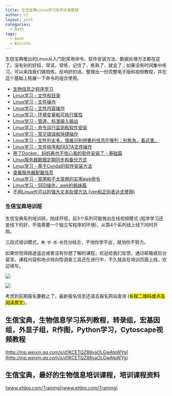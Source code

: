 ```yaml
---
title: 生信宝典Linux学习系列文章整理
author: ct
layout: post
categories:
  - Bash
tags:
  - Bash
  - Bioinfo
---
```


生信宝典推出的Linux从入门到常用命令、软件安装方法、数据处理方法都在这了。没有别的好招，常读，常练，记住了，练熟了，就会了；如果没有时间集中练习，可以来找我们做陪练。反响好的话，整理出一份完整电子版和视频教程，并在这个基础上拓展一下命令的组合使用。

* [生物信息之程序学习](http://mp.weixin.qq.com/s?__biz=MzI5MTcwNjA4NQ==&amp;mid=2247483927&amp;idx=1&amp;sn=23adf2b9d13400f2081f790e674e2cba&amp;chksm=ec0dc79ddb7a4e8b5bb7a413744319a90f425371b30e2c85224b7c183cc4ad4bbd5d9749bb7b#rd)
* [Linux学习 - 文件和目录](http://mp.weixin.qq.com/s/yKP1Kboji9N4p2Sl1Ovj0Q)
* [Linux学习 - 文件操作](http://mp.weixin.qq.com/s/4bYMzJclf_xHpqdrlbvAdA)
* [Linux学习 - 文件内容操作](http://mp.weixin.qq.com/s/QFgINAYcQA9kYYSA28wK-Q)
* [Linux学习 - 环境变量和可执行属性](http://mp.weixin.qq.com/s?__biz=MzI5MTcwNjA4NQ==&amp;mid=2247483872&amp;idx=1&amp;sn=7fb7e57b3ff5c06ebaff344370c8b4c8&amp;chksm=ec0dc46adb7a4d7cc125ab3cf8361bf3e3fcf858edca7d7987d52bce3e9e3aa0b7d8f8f2adfa#rd)
* [Linux学习 - 管道、标准输入输出](http://mp.weixin.qq.com/s?__biz=MzI5MTcwNjA4NQ==&amp;mid=2247483923&amp;idx=1&amp;sn=eb764e59cfc12b98e3eb4240ac350330&amp;chksm=ec0dc799db7a4e8f9dc3a64760253a554d3241446005040ad721070bafb237f405b173c11ef4#rd)
* [Linux学习 - 命令运行监测和软件安装](http://mp.weixin.qq.com/s?__biz=MzI5MTcwNjA4NQ==&amp;mid=2247483954&amp;idx=1&amp;sn=11247591a6ef98a4d25404278d577ed0&amp;chksm=ec0dc7b8db7a4eaeb7ae3fd2fa2fbfa7bfd13f5e90d7a42d405f6f8e8783761de048f7ccbc58#rd)
* [Linux学习 - 常见错误和快捷操作](http://mp.weixin.qq.com/s?__biz=MzI5MTcwNjA4NQ==&amp;mid=2247483873&amp;idx=1&amp;sn=6e2b9ddb6ba61c49d834bcfba6703c5c&amp;chksm=ec0dc46bdb7a4d7d6d1232390f6f8843607b37ecca7938d19c20404dff0cf01aebfff77a0cdd#rd)
* [Linux学习 - 文件列太多，很难识别想要的信息在哪列；别焦急，看这里。](http://mp.weixin.qq.com/s?__biz=MzI5MTcwNjA4NQ==&amp;mid=2247483952&amp;idx=1&amp;sn=5312e0bab13182b118376018cb69674b&amp;chksm=ec0dc7badb7a4eacb5d96d971df6ccd940435b7525962963e625736efd2a413ae76844c3ee48#rd)
* [Linux学习 - 文件排序和FASTA文件操作](http://mp.weixin.qq.com/s?__biz=MzI5MTcwNjA4NQ==&amp;mid=2247483823&amp;idx=1&amp;sn=ac62450f0475dc9513e75009f0670f45&amp;chksm=ec0dc425db7a4d3300f547caeaee709425dd0a41c86be18aab44d41619a4d18944289b0deaf8#rd)
* [用了Docker，妈妈再也不担心我的软件安装了 - 基础篇](http://mp.weixin.qq.com/s?__biz=MzI5MTcwNjA4NQ==&amp;mid=2247483840&amp;idx=1&amp;sn=f87f6dd703cd8c109f6dc5b8d12ffb7c&amp;chksm=ec0dc44adb7a4d5c9ff2422c730b1d7bb18dcb6947c0e7449f1678aee492c3193302174930b4#rd)
* [Linux服务器数据定期同步和备份方式](http://mp.weixin.qq.com/s?__biz=MzI5MTcwNjA4NQ==&amp;mid=2247483950&amp;idx=1&amp;sn=6f4dbc46a064638d7c95b9f99cb1de70&amp;chksm=ec0dc7a4db7a4eb20751dd6567b1c97be7d536671af07707eb57bb1ea7865cbde17a0226a6e0#rd)
* [Linux学习 - 基于Conda的软件安装方法](http://mp.weixin.qq.com/s/A4_j8ZbyprMr1TT_wgisQQ)
* [查看服务器配置信息](http://mp.weixin.qq.com/s/xq0JfkHJJeHQk1acjOAJUQ)
* [Linux学习 - 常用和不太常用的实用awk命令](http://mp.weixin.qq.com/s/8wD14FXt7fLDo1BjJyT0ew)
* [Linux学习 - SED操作，awk的姊妹篇](http://mp.weixin.qq.com/s/cywkIeRbhkYTZvkwTeIVSA)
* [不用Linux也可以的强大文本处理方法 (vim和正则表达式使用)](http://mp.weixin.qq.com/s?__biz=MzI5MTcwNjA4NQ==&amp;mid=2247484250&amp;idx=1&amp;sn=d4759dc05a55643549646c77318c4f96&amp;chksm=ec0dc6d0db7a4fc64791896914547b5ce818e8bd3cca98f0fb7bf6ebd9029fe6fd08a4d55255#rd)


### 生信宝典培训班

生信宝典系列培训班，陆续开班，前3个系列可能做出在线视频模式 (程序学习还是线下的好，毕竟需要一个独立写程序的环境)，从第4个系列线上线下同时开始。

三段式培训模式，`教-学-练-答`充分结合，不怕你学不会，就怕你不努力。

如果你觉得路途遥远或者没有你想了解的课程，欢迎给我们反馈，通过邮箱或后台留言。课程内容和地点倾向性调查工具还在进行中，不久就会在培训页面上线，欢迎填写。

![](http://www.ehbio.com/ehbio_resource/ehbio_course.png)

![](http://www.ehbio.com/ehbio_resource/YSX_transcriptome.png)

考虑到前期报名要截止了，最新报名信息还请去报名网站查询 (<mark>长按二维码或点击阅读原文</mark>)。



## 生信宝典，生物信息学习系列教程，转录组，宏基因组，外显子组，R作图，Python学习，Cytoscape视频教程

[http://mp.weixin.qq.com/s/d1KCETQZ88yaOLGwAtpWYg](http://mp.weixin.qq.com/s/d1KCETQZ88yaOLGwAtpWYg)

## 生信宝典，最好的生物信息培训课程，培训课程资料

[www.ehbio.com/Training](www.ehbio.com/Training)
